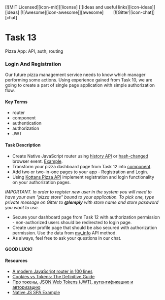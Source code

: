 [![MIT Licensed][icon-mit]][license]
[![Ideas and useful links][icon-ideas]][ideas]
[![Awesome][icon-awesome]][awesome]
&nbsp;&nbsp;&nbsp;&nbsp;&nbsp;&nbsp;
[![Gitter][icon-chat]][chat]

# Task 13

Pizza App: API, auth, routing

### Login And Registration
Our future pizza management service needs to know which manager performing some actions. Using experience gained from Task 10,
we are going to create a part of single page application with simple authorization flow.

#### Key Terms
- router
- component
- authentication
- authorization
- JWT

#### Task Description

- Create Native JavaScript router using [history API](https://developer.mozilla.org/en-US/docs/Web/API/History)
or [hash-changed](https://developer.mozilla.org/ru/docs/Web/Events/hashchange) browser event. [Example](https://github.com/zonzujiro/spa-framework/blob/master/src/framework/Router.js).
- Transform your pizza dashboard page from Task 12 into [component](https://github.com/zonzujiro/spa-framework/blob/master/src/framework/Component.js).
- Add two or two-in-one pages to your app - Registration and Login.
- Using [Kottans Pizza API](https://github.com/lempiy/Kottans-Pizza-Api) implement registration and login functionality on your authorization pages.

*IMPORTANT. In order to register new user in the system you will need to have your own "pizza store"
bound to your application. To pick one, type private message on Gitter to **@lempiy** with store name and store password
you want to use.*

- Secure your dashboard page from Task 12 with authorization permission - non-authorized
users should be redirected to login page.
- Create user profile page that should be also secured with authorization permission. Use the data from [my_info](https://github.com/lempiy/Kottans-Pizza-Api/blob/master/docs/USERS.md#my-info) API method.
- As always, feel free to ask your questions in our chat.

#### GOOD LUCK!

#### Resources

- [A modern JavaScript router in 100 lines](http://krasimirtsonev.com/blog/article/A-modern-JavaScript-router-in-100-lines-history-api-pushState-hash-url)
- [Cookies vs Tokens: The Definitive Guide](https://auth0.com/blog/cookies-vs-tokens-definitive-guide/)
- [Про токены, JSON Web Tokens (JWT), аутентификацию и авторизацию](https://gist.github.com/zmts/802dc9c3510d79fd40f9dc38a12bccfc)
- [Native JS SPA Example](https://github.com/zonzujiro/spa-framework)
